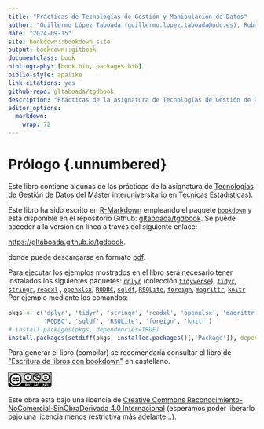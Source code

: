 ```yaml
---
title: "Prácticas de Tecnologías de Gestión y Manipulación de Datos"
author: "Guillermo López Taboada (guillermo.lopez.taboada@udc.es), Rubén F. Casal (ruben.fcasal@udc.es) y Manuel Oviedo de la Fuente (manuel.oviedo@udc.es)"
date: "2024-09-15"
site: bookdown::bookdown_site
output: bookdown::gitbook
documentclass: book
bibliography: [book.bib, packages.bib]
biblio-style: apalike
link-citations: yes
github-repo: gltaboada/tgdbook
description: "Prácticas de la asignatura de Tecnologías de Gestión de Datos del Máster en Técnicas Estadísticas."
editor_options: 
  markdown: 
    wrap: 72
---
```


# Prólogo {.unnumbered}

Este libro contiene algunas de las prácticas de la asignatura de
[Tecnologías de Gestión de
Datos](http://eamo.usc.es/pub/mte/index.php/es/?option=com_content&view=article&id=2202&idm=38&a%C3%B1o=2020)
del [Máster interuniversitario en Técnicas
Estadísticas](http://eio.usc.es/pub/mte)).

Este libro ha sido escrito en [R-Markdown](http://rmarkdown.rstudio.com)
empleando el paquete [`bookdown`](https://bookdown.org/yihui/bookdown/)
y está disponible en el repositorio Github:
[gltaboada/tgdbook](https://github.com/gltaboada/tgdbook). Se puede
acceder a la versión en línea a través del siguiente enlace:

<https://gltaboada.github.io/tgdbook>.

donde puede descargarse en formato
[pdf](https://gltaboada.github.io/tgdbook/Practicas_de_TGD.pdf).

Para ejecutar los ejemplos mostrados en el libro será necesario tener
instalados los siguientes paquetes:
[`dplyr`](https://dplyr.tidyverse.org) (colección
[`tidyverse`](https://www.tidyverse.org/)),
[`tidyr`](https://tidyr.tidyverse.org),
[`stringr`](https://stringr.tidyverse.org),
[`readxl`](https://readxl.tidyverse.org) ,
[`openxlsx`](https://cran.r-project.org/web/packages/openxlsx/index.html),
[`RODBC`](https://cran.r-project.org/web/packages/RODBC/index.html),
[`sqldf`](https://cran.r-project.org/web/packages/sqldf/index.html),
[`RSQLite`](https://r-dbi.github.io/RSQLite),
[`foreign`](https://cran.r-project.org/web/packages/foreign/index.html),
[`magrittr`](https://cran.r-project.org/web/packages/magrittr/index.html),
[`knitr`](https://yihui.name/knitr) Por ejemplo mediante los comandos:


``` r
pkgs <- c('dplyr', 'tidyr', 'stringr', 'readxl', 'openxlsx', 'magrittr', 
          'RODBC', 'sqldf', 'RSQLite', 'foreign', 'knitr')
# install.packages(pkgs, dependencies=TRUE)
install.packages(setdiff(pkgs, installed.packages()[,'Package']), dependencies = TRUE)
```

Para generar el libro (compilar) se recomendaría consultar el libro de
["Escritura de libros con
bookdown"](https://rubenfcasal.github.io/bookdown_intro) en castellano.

![](images/by-nc-nd-88x31.png)<!-- -->

Este obra está bajo una licencia de [Creative Commons
Reconocimiento-NoComercial-SinObraDerivada 4.0
Internacional](https://creativecommons.org/licenses/by-nc-nd/4.0/deed.es_ES)
(esperamos poder liberarlo bajo una licencia menos restrictiva más
adelante...).


